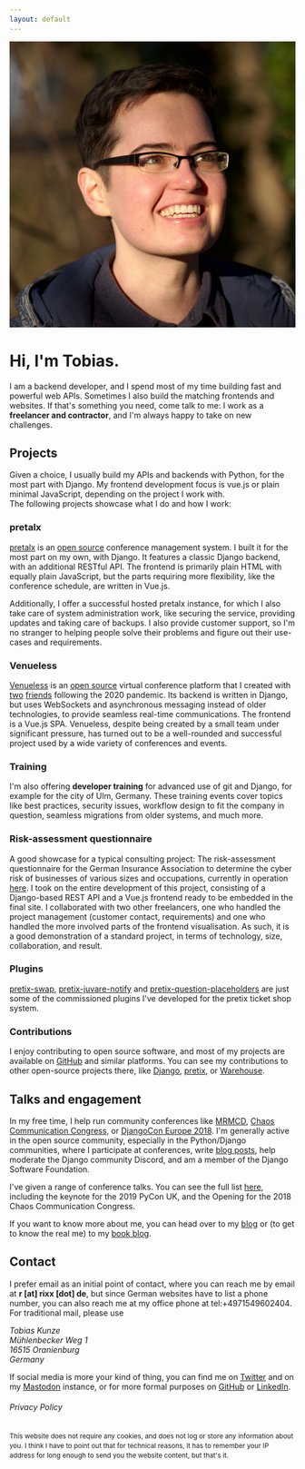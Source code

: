 ```yaml
---
layout: default
---
```


<img src="/images/2021-square.jpg" id="head">

# Hi, I'm Tobias.

I am a backend developer, and I spend most of my time building fast and powerful web APIs. Sometimes I also build the
matching frontends and websites. If that's something you need, come talk to me: I work as a **freelancer and
contractor**, and I'm always happy to take on new challenges.

## Projects

Given a choice, I usually build my APIs and backends with Python, for the most part with Django. My frontend development
focus is vue.js or plain minimal JavaScript, depending on the project I work with.<br>
The following projects showcase what I do and how I work:

### pretalx

[pretalx](https://pretalx.com) is an [open source](https://github.com/pretalx) conference management system. I built
  it for the most part on my own, with Django. It features a classic Django backend, with an additional RESTful API. The
  frontend is primarily plain HTML with equally plain JavaScript, but the parts requiring more flexibility, like the
  conference schedule, are written in Vue.js.
  
Additionally, I offer a successful hosted pretalx instance, for which I
  also take care of system administration work, like securing the service, providing updates and taking care of backups.
  I also provide customer support, so I'm no stranger to helping people solve their problems and figure out their
  use-cases and requirements.

### Venueless

[Venueless](https://venueless.org/en/) is an [open source](https://github.com/venueless/venueless/) virtual conference
platform that I created with [two](https://rash.codes/) [friends](https://raphaelmichel.de/) following the 2020
pandemic. Its backend is written in Django, but uses WebSockets and asynchronous messaging instead of older
technologies, to provide seamless real-time communications. The frontend is a Vue.js SPA. Venueless, despite being
created by a small team under significant pressure, has turned out to be a well-rounded and successful project used by a
wide variety of conferences and events.
  
### Training

I'm also offering **developer training** for advanced use of git and Django, for example for the city of Ulm, Germany.
These training events cover topics like best practices, security issues, workflow design to fit the company in question,
seamless migrations from older systems, and much more.


### Risk-assessment questionnaire

A good showcase for a typical consulting project: The risk-assessment questionnaire for the German Insurance Association
to determine the cyber risk of businesses of various sizes and occupations, currently in operation
[here](https://www.gdv.de/de/42860-42860). I took on the entire development of this project, consisting of a
Django-based REST API and a Vue.js frontend ready to be embedded in the final site. I collaborated with two other
freelancers, one who handled the project management (customer contact, requirements) and one who handled the more
involved parts of the frontend visualisation. As such, it is a good demonstration of a standard project, in terms of
technology, size, collaboration, and result.

### Plugins

[pretix-swap](https://github.com/rixx/pretix-swap), [pretix-juvare-notify](https://github.com/rixx/pretix-juvare-notify)
and [pretix-question-placeholders](https://github.com/rixx/pretix-question-placeholders) are just some of the
commissioned plugins I've developed for the pretix ticket shop system.

### Contributions

I enjoy contributing to open source software, and most of my projects are available on [GitHub](https://github.com/rixx)
and similar platforms. You can see my contributions to other open-source projects there, like
[Django](https://github.com/django/django/commits?author=rixx),
[pretix](https://github.com/pretix/pretix/commits?author=rixx), or
[Warehouse](https://github.com/pypa/warehouse/commits?author=rixx).

## Talks and engagement

In my free time, I help run community conferences like [MRMCD](https://mrmcd.net), [Chaos Communication
Congress](https://events.ccc.de), or [DjangoCon Europe 2018](https://2018.djangocon.eu/). I'm generally active in the
open source community, especially in the Python/Django communities, where I participate at conferences, write [blog
posts](https://rixx.de), help moderate the Django community Discord, and am a member of the Django Software Foundation.

I've given a range of conference talks. You can see the full list [here](https://rixx.de/talks/), including the keynote
for the 2019 PyCon UK, and the Opening for the 2018 Chaos Communication Congress.

If you want to know more about me, you can head over to my [blog](https://rixx.de) or (to get to know the real me) to my
[book blog](https://books.rixx.de).

## Contact

I prefer email as an initial point of contact, where you can reach me by email at **r [at] rixx [dot] de**, but since
German websites have to list a phone number, you can also reach me at my office phone at tel:+4971549602404. <br>For
traditional mail, please use

<address>
Tobias Kunze<br>
Mühlenbecker Weg 1<br>
16515 Oranienburg<br>
Germany<br>
</address>


If social media is more your kind of thing, you can find me on [Twitter](https://twitter.com/rixxtr) and on my
[Mastodon](https://chaos.social/@rixx) instance, or for more formal purposes on [GitHub](https://github.com/rixx) or
[LinkedIn](https://www.linkedin.com/in/tobias-kunze/).

###### Privacy Policy

<p class="noinitial" id="privacy"><small>This website does not require any cookies, and does not log or store any
information about you. I think I have to point out that for technical reasons, it has to remember your IP address for
long enough to send you the website content, but that's it. </small></p>
